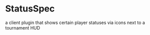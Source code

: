 StatusSpec
==========

a client plugin that shows certain player statuses via icons next to a tournament HUD
